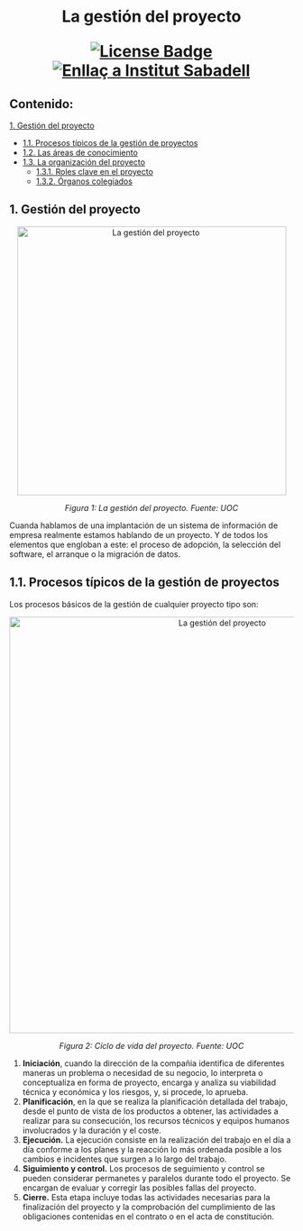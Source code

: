 <h1 align="center">La gestión del proyecto
<div align="center">

<a href="https://github.com/victordomgs/Teoria-de-sistemas-i-computacion/blob/main/LICENSE"><img src="https://img.shields.io/github/license/abhisheknaiidu/awesome-github-profile-readme?color=2b9348" alt="License Badge"/></a>
<a href="https://agora.xtec.cat/ies-sabadell/"><img src="https://img.shields.io/badge/Institut%20Sabadell-Centre-%23FFD700" alt="Enllaç a Institut Sabadell"/></a>
</a>



</div>

## Contenido:
[1. Gestión del proyecto](#1-gestión-del-proyecto)  
  - [1.1. Procesos típicos de la gestión de proyectos](#11-procesos-típicos-de-la-gestión-de-proyectos)
  - [1.2. Las áreas de conocimiento](#12-las-áreas-de-conocimiento)
  - [1.3. La organización del proyecto](#13-la-organización-del-proyecto)
      - [1.3.1. Roles clave en el proyecto](#131-roles-clave-en-el-proyecto)
      - [1.3.2. Órganos colegiados](#132-órganos-colegiados)

## 1. Gestión del proyecto

  <div style="text-align: center;">
    <img src="https://github.com/victordomgs/Teoria-de-sistemas-i-computacion/blob/main/images/Figura%201.%20La%20gesti%C3%B3n%20del%20proyecto.png" alt="La gestión del proyecto" width="477" height="auto"/>
    <p><em>Figura 1: La gestión del proyecto. Fuente: UOC</em></p>
  </div>

Cuanda hablamos de una implantación de un sistema de información de empresa realmente estamos hablando de un proyecto. Y de todos los elementos que engloban a este: el proceso de adopción, la selección del software, el arranque o la migración de datos. 

## 1.1. Procesos típicos de la gestión de proyectos

Los procesos básicos de la gestión de cualquier proyecto tipo son: 

  <div style="text-align: center;">
    <img src="https://github.com/victordomgs/Teoria-de-sistemas-i-computacion/blob/main/images/Figura%202.%20La%20gesti%C3%B3n%20del%20proyecto.png" alt="La gestión del proyecto" width="739" height="auto"/>
    <p><em>Figura 2: Cíclo de vida del proyecto. Fuente: UOC</em></p>
  </div>

1) **Iniciación**, cuando la dirección de la compañia identifica de diferentes maneras un problema o necesidad de su negocio, lo interpreta o conceptualiza en forma de proyecto, encarga y analiza su viabilidad técnica y económica y los riesgos, y, si procede, lo aprueba. 
2) **Planificación**, en la que se realiza la planificación detallada del trabajo, desde el punto de vista de los productos a obtener, las actividades a realizar para su consecución, los recursos técnicos y equipos humanos involucrados y la duración y el coste.
3) **Ejecución.** La ejecución consiste en la realización del trabajo en el día a día conforme a los planes y la reacción lo más ordenada posible a los cambios e incidentes que surgen a lo largo del trabajo.
4) **Siguimiento y control.** Los procesos de seguimiento y control se pueden considerar permanetes y paralelos durante todo el proyecto. Se encargan de evaluar y corregir las posibles fallas del proyecto.
5) **Cierre.** Esta etapa incluye todas las actividades necesarias para la finalización del proyecto y la comprobación del cumplimiento de las obligaciones contenidas en el contrato o en el acta de constitución.
